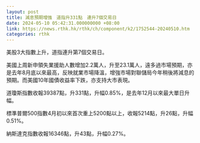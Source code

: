 ```yaml
---
layout: post
title: 減息預期增強　道指升331點　連升7個交易日
date: 2024-05-10 05:42:31.000000000 +08:00
link: https://news.rthk.hk/rthk/ch/component/k2/1752544-20240510.htm
categories: rthk
---
```


美股3大指數上升，道指連升第7個交易日。

美國上周新申領失業援助人數增加2.2萬人，升至23.1萬人，遠多過市場預期，亦是去年8月底以來最高，反映就業市場降溫，增強市場對聯儲局今年稍後將減息的預期。而美國10年國債收益率下跌，亦支持大市表現。

道瓊斯指數收報39387點，升331點，升幅0.85%，是去年12月以來最大單日升幅。

標準普爾500指數4月初以來首次重上5200點以上，收報5214點，升26點，升幅0.51%。

納斯達克指數收報16346點，升43點，升幅0.27%。
